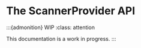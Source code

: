 # The ScannerProvider API

:::{admonition} WIP
:class: attention

This documentation is a work in progress.
:::